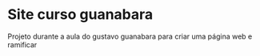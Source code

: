 # Site curso guanabara
 Projeto durante a aula do gustavo guanabara para criar uma página web e ramificar
